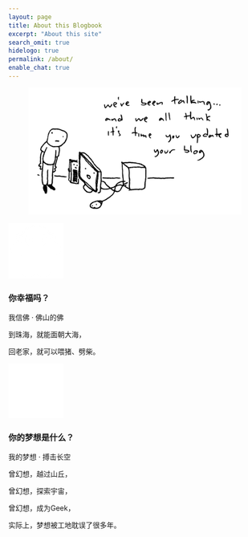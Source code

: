 ```yaml
---
layout: page
title: About this Blogbook
excerpt: "About this site"
search_omit: true
hidelogo: true
permalink: /about/
enable_chat: true
---
```




<figure>
    <img src="/images/header/blog.gif" alt="blog" class="center non-selectable"/>
</figure>


<div id="timeline">

   <!-- First item - left aligned -->
  <div class="timeline-item">
  <div class="timeline-icon"><img src="/images/timeline/micronaut-white-transparent.png" alt=""></div>
    <div class="timeline-content">
        <h3>你幸福吗？</h3>
        <p id="tags">我信佛 · 佛山的佛</p>
        <p>到珠海，就能面朝大海，</p> 
        <p>回老家，就可以喂猪、劈柴。</p>
    </div>
  </div>
	
  <!-- Second item - right aligned -->
  <div class="timeline-item">
    <div class="timeline-icon"><img src="/images/timeline/white-hat.png" alt=""></div>
    <div class="timeline-content right">
      <h3>你的梦想是什么？</h3>
      <p id="tags">我的梦想 · 搏击长空</p>
      <p>曾幻想，越过山丘，</p>
      <p>曾幻想，探索宇宙，</p>
      <p>曾幻想，成为Geek，</p>
      <p>实际上，梦想被工地耽误了很多年。</p>
    </div>
  </div>

</div>